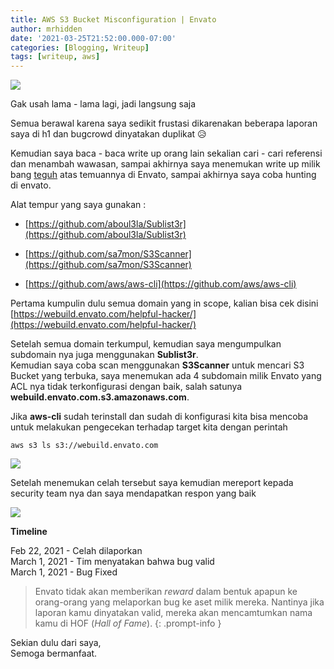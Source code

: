 ```yaml
---
title: AWS S3 Bucket Misconfiguration | Envato
author: mrhidden
date: '2021-03-25T21:52:00.000-07:00'
categories: [Blogging, Writeup]
tags: [writeup, aws]
---
```


![](https://1.bp.blogspot.com/-Dd69u3H5DN4/YEkbRlqlYYI/AAAAAAAAA6U/apM6av0fcToC-QrOFpjw48U0j2g28OvyACPcBGAYYCw/s2703/Envato.png)

  

Gak usah lama - lama lagi, jadi langsung saja

Semua berawal karena saya sedikit frustasi dikarenakan beberapa laporan saya di h1 dan bugcrowd dinyatakan duplikat 😥

Kemudian saya baca - baca write up orang lain sekalian cari - cari referensi dan menambah wawasan, sampai akhirnya saya menemukan write up milik bang [teguh](https://teguh.co/ssrf-vulnerability-dan-aws-s3-bucket-misconfiguration-di-placeit-envato/) atas temuannya di Envato, sampai akhirnya saya coba hunting di envato.

Alat tempur yang saya gunakan : 

*   [https://github.com/aboul3la/Sublist3r](https://github.com/aboul3la/Sublist3r)

*   [https://github.com/sa7mon/S3Scanner](https://github.com/sa7mon/S3Scanner)

*   [https://github.com/aws/aws-cli](https://github.com/aws/aws-cli)

Pertama kumpulin dulu semua domain yang in scope, kalian bisa cek disini  
[https://webuild.envato.com/helpful-hacker/](https://webuild.envato.com/helpful-hacker/) 

Setelah semua domain terkumpul, kemudian saya mengumpulkan subdomain nya juga menggunakan **Sublist3r**.
\
Kemudian saya coba scan menggunakan **S3Scanner** untuk mencari S3 Bucket yang terbuka, saya menemukan ada 4 subdomain milik Envato yang ACL nya tidak terkonfigurasi dengan baik, salah satunya **webuild.envato.com.s3.amazonaws.com**.

Jika **aws-cli** sudah terinstall dan sudah di konfigurasi kita bisa mencoba untuk melakukan pengecekan terhadap target kita dengan perintah
```shell
aws s3 ls s3://webuild.envato.com
```
![](https://1.bp.blogspot.com/-bJ3CFC8VlZk/YF1g0Du_f0I/AAAAAAAAA7g/mmwj2nQFBQoR3tZxZ7wApaUpJe_aVLgYgCLcBGAsYHQ/s836/EnvatoList.png)

  
Setelah menemukan celah tersebut saya kemudian mereport kepada security team nya dan saya mendapatkan respon yang baik

![](https://1.bp.blogspot.com/-ECgP-M9R1ew/YF1jQtXurAI/AAAAAAAAA7o/I0In8vT1IQQvn58-RcNNJZB78LCGcrc0gCLcBGAsYHQ/s964/Respon.png)

 

**Timeline**  

Feb 22, 2021 - Celah dilaporkan  
March 1, 2021 - Tim menyatakan bahwa bug valid  
March 1, 2021 - Bug Fixed

> Envato tidak akan memberikan _reward_ dalam bentuk apapun ke orang-orang yang melaporkan bug ke aset milik mereka. Nantinya jika laporan kamu dinyatakan valid, mereka akan mencamtumkan nama kamu di HOF (_Hall of Fame_).
{: .prompt-info }

Sekian dulu dari saya,  
Semoga bermanfaat.